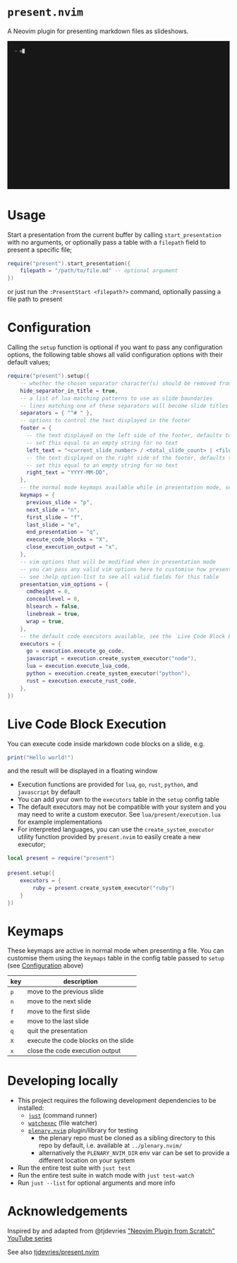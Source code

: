 # `present.nvim`

A Neovim plugin for presenting markdown files as slideshows.

![present.nvim GIF](./assets/present.gif)

# Usage

Start a presentation from the current buffer by calling `start_presentation` with no arguments, or optionally pass a table with a `filepath` field to present a specific file;

```lua
require("present").start_presentation({
    filepath = "/path/to/file.md" -- optional argument
})
```

or just run the `:PresentStart <filepath?>` command, optionally passing a file path to present

# Configuration

Calling the `setup` function is optional if you want to pass any configuration options, the following table shows all valid configuration options with their default values;

```lua
require("present").setup({
    -- whether the chosen separator character(s) should be removed from the slide header
    hide_separator_in_title = true,
    -- a list of lua matching patterns to use as slide boundaries
    -- lines matching one of these separators will become slide titles in the header
    separators = { "^# " },
    -- options to control the text displayed in the footer
    footer = {
      -- the text displayed on the left side of the footer, defaults to the format shown
      -- set this equal to an empty string for no text
      left_text = "<current_slide_number> / <total_slide_count> | <filename>",
      -- the text displayed on the right side of the footer, defaults to the current date in the format shown
      -- set this equal to an empty string for no text
      right_text = "YYYY-MM-DD",
    },
    -- the normal mode keymaps available while in presentation mode, see the `Keymaps` section below
    keymaps = {
      previous_slide = "p",
      next_slide = "n",
      first_slide = "f",
      last_slide = "e",
      end_presentation = "q",
      execute_code_blocks = "X",
      close_execution_output = "x",
    },
    -- vim options that will be modified when in presentation mode
    -- you can pass any valid vim options here to customise how presentation mode behaves
    -- see :help option-list to see all valid fields for this table
    presentation_vim_options = {
      cmdheight = 0,
      conceallevel = 0,
      hlsearch = false,
      linebreak = true,
      wrap = true,
    },
    -- the default code executors available, see the `Live Code Block Execution` section below
    executors = {
      go = execution.execute_go_code,
      javascript = execution.create_system_executor("node"),
      lua = execution.execute_lua_code,
      python = execution.create_system_executor("python"),
      rust = execution.execute_rust_code,
    },
})
```

# Live Code Block Execution

You can execute code inside markdown code blocks on a slide, e.g.

```lua
print("Hello world!")
```

and the result will be displayed in a floating window

- Execution functions are provided for `lua`, `go`, `rust`, `python`, and `javascript` by default
- You can add your own to the `executors` table in the `setup` config table
- The default executors may not be compatible with your system and you may need to write a custom executor. See `lua/present/execution.lua` for example implementations
- For interpreted languages, you can use the `create_system_executor` utility function provided by `present.nvim` to easily create a new executor;

```lua
local present = require("present")

present.setup({
    executors = {
        ruby = present.create_system_executor("ruby")
    }
})
```

# Keymaps

These keymaps are active in normal mode when presenting a file. You can customise them using the `keymaps` table in the config table passed to `setup` (see [Configuration](#configuration) above)

| key | description                          |
| --- | ------------------------------------ |
| `p` | move to the previous slide           |
| `n` | move to the next slide               |
| `f` | move to the first slide              |
| `e` | move to the last slide               |
| `q` | quit the presentation                |
| `X` | execute the code blocks on the slide |
| `x` | close the code execution output      |

# Developing locally

- This project requires the following development dependencies to be installed:
  - [`just`](https://github.com/casey/just) (command runner)
  - [`watchexec`](https://github.com/watchexec/watchexec) (file watcher)
  - [`plenary.nvim`](https://github.com/nvim-lua/plenary.nvim) plugin/library for testing
    - the plenary repo must be cloned as a sibling directory to this repo by default, i.e. available at `../plenary.nvim/`
    - alternatively the `PLENARY_NVIM_DIR` env var can be set to provide a different location on your system
- Run the entire test suite with `just test`
- Run the entire test suite in watch mode with `just test-watch`
- Run `just --list` for optional arguments and more info

# Acknowledgements

Inspired by and adapted from @tjdevries ["Neovim Plugin from Scratch" YouTube series](https://www.youtube.com/watch?v=VGid4aN25iI&list=PLep05UYkc6wTyBe7kPjQFWVXTlhKeQejM&index=18)

See also [tjdevries/present.nvim](https://github.com/tjdevries/present.nvim)
